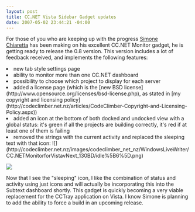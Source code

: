 ```yaml
---
layout: post
title: CC.NET Vista Sidebar Gadget updates
date: 2007-05-02 23:44:21 -04:00
---
```


For those of you who are keeping up with the progress [Simone Chiaretta](http://www.codeclimber.net.nz "Climbing the cliffs of C#") has been making on his excellent CC.NET Monitor gadget, he is getting ready to release the 0.8 version. This version includes a lot of feedback received, and implements the following features:
 <li>new tab style settings page  </li><li>ability to monitor more than one CC.NET dashboard  </li><li>possibility to choose which project to display for each server  </li><li>added a license page (which is the [new BSD license](http://www.opensource.org/licenses/bsd-license.php), as stated in [my copyright and licensing policy](http://codeclimber.net.nz/articles/CodeClimber-Copyright-and-Licensing-Policy.aspx))  </li><li>added an icon at the bottom of both docked and undocked view with a global status: it's green if all the projects are building correctly, it's red if at least one of them is failing  </li><li>removed the strings with the current activity and replaced the sleeping text with that icon: ![](http://codeclimber.net.nz/images/codeclimber_net_nz/WindowsLiveWriter/CC.NETMonitorforVistavNext_130BD/idle%5B6%5D.png)</li> 

![](http://codeclimber.net.nz/images/codeclimber_net_nz/WindowsLiveWriter/CC.NETMonitorforVistavNext_130BD/undockedview%5B5%5D.jpg)

Now that I see the "sleeping" icon, I like the combination of status and activity using just icons and will actually be incorporating this into the Subtext dashboard shortly. This gadget is quickly becoming a very viable replacement for the CCTray application on Vista. I know Simone is planning to add the ability to force a build in an upcoming release.
